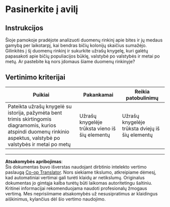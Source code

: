 <!--
CO_OP_TRANSLATOR_METADATA:
{
  "original_hash": "680419753c086eef51be86607c623945",
  "translation_date": "2025-08-31T05:54:04+00:00",
  "source_file": "3-Data-Visualization/12-visualization-relationships/assignment.md",
  "language_code": "lt"
}
-->
# Pasinerkite į avilį

## Instrukcijos

Šioje pamokoje pradėjote analizuoti duomenų rinkinį apie bites ir jų medaus gamybą per laikotarpį, kai bendras bičių kolonijų skaičius sumažėjo. Gilinkitės į šį duomenų rinkinį ir sukurkite užrašų knygelę, kuri galėtų papasakoti apie bičių populiacijos būklę, valstybė po valstybės ir metai po metų. Ar pastebite ką nors įdomaus šiame duomenų rinkinyje?

## Vertinimo kriterijai

| Puikiai                                                                                                                                                 | Pakankamai                              | Reikia patobulinimų                      |
| ------------------------------------------------------------------------------------------------------------------------------------------------------- | --------------------------------------- | ---------------------------------------- |
| Pateikta užrašų knygelė su istorija, pažymėta bent trimis skirtingomis diagramomis, kurios atspindi duomenų rinkinio aspektus, valstybė po valstybės ir metai po metų | Užrašų knygelėje trūksta vieno iš šių elementų | Užrašų knygelėje trūksta dviejų iš šių elementų |

---

**Atsakomybės apribojimas**:  
Šis dokumentas buvo išverstas naudojant dirbtinio intelekto vertimo paslaugą [Co-op Translator](https://github.com/Azure/co-op-translator). Nors siekiame tikslumo, atkreipiame dėmesį, kad automatiniai vertimai gali turėti klaidų ar netikslumų. Originalus dokumentas jo gimtąja kalba turėtų būti laikomas autoritetingu šaltiniu. Kritinei informacijai rekomenduojama naudoti profesionalų žmogaus vertimą. Mes neprisiimame atsakomybės už nesusipratimus ar klaidingus aiškinimus, kylančius dėl šio vertimo naudojimo.